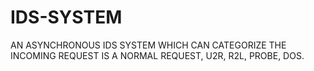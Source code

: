 # IDS-SYSTEM
AN ASYNCHRONOUS IDS SYSTEM WHICH CAN CATEGORIZE THE INCOMING REQUEST IS A NORMAL REQUEST, U2R, R2L, PROBE, DOS.
